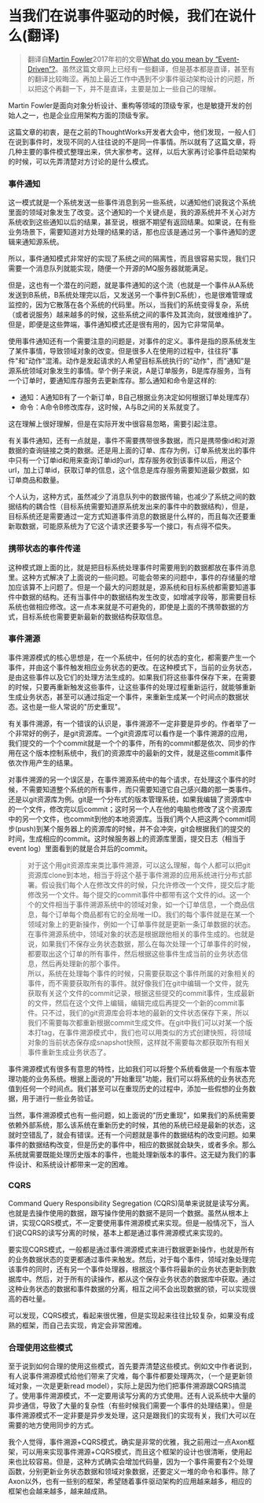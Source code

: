 # 当我们在说事件驱动的时候，我们在说什么(翻译)

>翻译自[Martin Fowler](https://martinfowler.com)2017年初的文章[What do you mean by “Event-Driven”?](https://martinfowler.com/articles/201701-event-driven.html)。虽然这篇文章网上已经有一些翻译，但是基本都是直译，甚至有的翻译比较晦涩。再加上最近工作中遇到不少事件驱动架构设计的问题，所以把这个再翻一下，并不是直译，主要是加上一些自己的理解。

Martin Fowler是面向对象分析设计、重构等领域的顶级专家，也是敏捷开发的创始人之一，也是企业应用架构方面的顶级专家。

这篇文章的初衷，是在之前的ThoughtWorks开发者大会中，他们发现，一般人们在说到事件时，发现不同的人往往说的不是同一件事情。所以就有了这篇文章，将几种主要的事件模式整理出来，供大家参考。这样，以后大家再讨论事件启动架构的时候，可以先弄清楚对方讨论的是什么模式。

### 事件通知
这一模式就是一个系统发送一些事件消息到另一些系统，以通知他们说我这个系统里面的领域对象发生了改变。这个通知的一个关键点是，我的源系统并不关心对方系统收到这些通知以后的结果，甚至说，根据不期望有返回结果。如果说，在有些业务场景下，需要知道对方处理的结果的话，那也应该是通过另一个事件通知的逻辑来通知源系统。

所以，事件通知模式非常好的实现了系统之间的隔离性，而且很容易实现，我们只需要一个消息队列就能实现，随便一个开源的MQ服务器就能满足。

但是，这也有一个潜在的问题，就是事件通知的这个流（也就是一个事件从A系统发送到B系统，B系统处理完以后，又发送另一个事件到C系统），也是很难管理或监控的，因为它散落在各个系统的代码里。所以，当我们的系统变得复杂，系统（或者说服务）越来越多的时候，这些系统之间的事件及其流向，就很难维护了。但是，即便是这些弊端，事件通知模式还是很有用的，因为它非常简单。

使用事件通知还有一个需要注意的问题是，对事件的定义。事件是指的原系统发生了某件事情，导致领域对象的改变。但是很多人在使用的过程中，往往将"事件"和"动作"混淆。动作是发起请求的人希望目标系统执行的"动作"，而"通知"是源系统领域对象发生的事情。举个例子来说，A是订单服务，B是库存服务，当有一个订单时，要通知库存服务去更新库存。那么通知和命令是这样的:    
 * 通知：A通知B有了一个新订单，B自己根据业务决定如何根据订单处理库存）   
 * 命令：A命令B修改库存，这时候，A与B之间的关系就变了。   

这在理解上很好理解，但是在实际开发中很容易忽略，需要引起注意。

有关事件通知，还有一点就是，事件不需要携带很多数据，而只是携带像id和对源数据的查询链接之类的数据。还是用上面的订单、库存为例，订单系统发出的事件中只有一个订单id和用来查询订单id的url，库存服务收到该事件以后，用这个url，加上订单id，获取订单的信息，这个信息是库存服务需要知道最少数据，如订单商品和数量。

个人认为，这种方式，虽然减少了消息队列中的数据传输，也减少了系统之间的数据结构的耦合性（目标系统需要知道原系统发出来的事件中的数据结构），但是，目标系统还是需要通过一定方式知道事件消息的数据是什么样的，而且每次还要重新取数据，可能原系统为了它这个请求还要多写一个接口，有点得不偿失。


### 携带状态的事件传递
这种模式跟上面的比，就是把目标系统处理事件时需要用到的数据都放在事件消息里。这种方式解决了上面说的一些问题。可能会带来的问题中，事件的存储量的增加应该算不上问题了。但是一个最大的问题就是，源系统和目标系统都需要知道事件中数据的结构。还有当事件中的数据结构发生改变，如增减字段等，那需要目标系统也做相应修改。这一点本来就是不可避免的，即使是上面的不携带数据的方式，目标系统也需要更新最新的数据结构获取信息。

### 事件溯源
事件溯源模式的核心思想是，在一个系统中，任何的状态的变化，都需要产生一个事件，并由这个事件触发相应业务状态的更改。在这种模式下，当前的业务状态，是由这些事件以及它们的处理方法生成的。如果我们将这些事件保存下来，在需要的时候，只要再重新触发这些事件，让这些事件的处理过程重新运行，就能够重新生成业务状态，甚至可以通过指定一个事件，来重新生成某一个时间点的数据状态。这也是一些人常说的"历史重现"。

有关事件溯源，有一个错误的认识是，事件溯源不一定非要是异步的。作者举了一个非常好的例子，是git资源库。一个git资源库可以看作是一个事件溯源的应用，我们提交的一个个commit就是一个个的事件，所有的commit都是依次、同步的作用在这个版本控制系统中，我们的资源库中的最新的文件，就是这些commit事件依次作用产生的结果。

对事件溯源的另一个误区是，在事件溯源系统中的每个请求，在处理这个事件的时候，不需要知道整个系统的所有事件，而只需要知道它自己感兴趣的那一类事件。还是以git资源库为例。git是一个分布式的版本管理系统，如果我编辑了资源库中的一个文件，修改完以后commit；这时另一个人在他的电脑也修改了这个资源库中的另一个文件，也commit到他的本地资源库。当我们两个人把这两个commit同步(push)到某个服务器上的资源库的时候，并不会冲突，git会根据我们的提交的时间，生成相应的commit。这时候服务器上的资源库里面，提交日志（相当于event log）里面看到的就是合并后的commit。

>对于这个用git资源库来类比事件溯源，可以这么理解，每个人都可以把git资源库clone到本地，相当于将这个基于事件溯源的应用系统进行分布式部署。假设我们每个人在修改文件的时候，只允许修改一个文件，提交后才能修改另一个文件。每个提交的commit事件中都带有这个文件的id。这一个个的文件相当于事件溯源系统中的领域对象，如一个订单信息，一个商品信息，每个订单每个商品都有它的全局唯一ID。我们的每个事件就是在某一个领域对象上的更新操作，例如一个订单事件就是更新一条订单数据的状态。   
在事件溯源系统中，领域对象的状态是根据跟他相关的事件生成的。也就是说，如果我们不保存业务状态数据，那么在每次处理一个订单事件的时候，都要取出这个订单的所有事件，然后根据这些事件生成当前的业务状态信息，然后再处理新的那个事件。   
所以，系统在处理每个事件的时候，只需要获取这个事件所属的对象相关的事件，而不需要获取所有的事件。就好像我们在git中编辑一个文件，就先获取有关这个文件的commit记录，根据这些提交的commit事件，生成最新的文件，然后在这个文件上编辑，编辑完成后再提交一个新的commit事件。只不过，我们的git资源库会将本地的最新的文件状态保存下来，所以我们不需要每次都重新根据commit生成文件。在git中我们可以对某一个版本打tag，在事件溯源模式中，我们也可以用类似的方式创建快照，将领域对象的当前状态保存成snapshot快照，这样就不需要每次都获取所有相关事件重新生成业务状态了。

事件溯源模式有很多有意思的特性，比如我们可以将整个系统看做是一个有版本管理功能的业务系统。根据上面说的"开始重现"功能，我们可以将系统的业务状态充值到任何一个时间点。我们甚至可以在重现历史的过程中，添加一些假想的业务数据，用于进行一些业务验证。

当然，事件溯源模式也有一些问题，如上面说的"历史重现"，如果我们的系统需要依赖外部系统，那么该系统在重新历史的时候，其他的系统已经是最新的状态，这就时空错乱了，就会有错误。还有一个问题就是事件的数据结构的改变问题。如果事件的数据结构改变，但是历史的事件中，相应的数据就会缺失，或者多余。那么系统就需要既能处理历史版本的事件，也能处理新版本的事件。这无疑为我们的事件设计、和系统设计都带来一定的困难。

### CQRS
Command Query Responsibility Segregation (CQRS)简单来说就是读写分离。也就是去操作使用的数据，跟写操作使用的数据不是同一个数据。虽然从根本上讲，实现CQRS模式，不一定要使用事件溯源模式来实现。但是一般情况下，当人们说CQRS的读写分离的时候，基本上都是通过事件溯源模式来实现的。

要实现CQRS模式，一般都是通过事件溯源模式来进行数据更新操作，也就是所有的业务数据状态的变更都通过事件来触发。然后，对于每个事件，领域对象处理完该事件的同时，还有另一个事件处理器，根据这个事件将最新的业务状态更新到数据库中。然后，对于所有的读操作，都从这个保存业务状态的数据库中获取。通过这种业务状态的数据和事件数据的分离，相互之间不会出现数据的锁，可以实现很高的吞吐量。

可以发现，CQRS模式，看起来很优雅，但是实现起来往往比较复杂，如果没有成熟的框架，而自己去实现，肯定会非常困难。

### 合理使用这些模式
至于说到如何合理的使用这些模式，首先要弄清楚这些模式。例如文中作者说到，有人说事件溯源模式给他们带来了灾难，每个事件都要处理两次，（一个是更新领域对象，一次是更新read model），实际上是因为他们把事件溯源跟CQRS搞混了。使用事件溯源模式，不一定要用读写分离的方式使用。还有人说系统中大量的异步通信，导致了大量的复杂性（有些时候我们需要一个事件的处理结果）。但是事件溯源模式不一定非要是异步发处理，这只是跟我们的实现有关，我们大可以在需要的地方使用同步的方式。

我个人觉得，事件溯源+CQRS模式，确实是非常的优雅，我之前用过一点Axon框架，可以用来实现事件溯源+CQRS模式，而且这个框架的设计也很清晰，使用起来也比较容易。但是，这种方式确实会增加代码量，因为一个事件需要有2个处理函数，分别更新业务状态数据和领域对象数据，还要定义一堆的命令和事件。除了Axon以外，也有一些别的框架，希望随着事件驱动架构的应用越来越多，相应的框架也会越来越多，越来越成熟。



